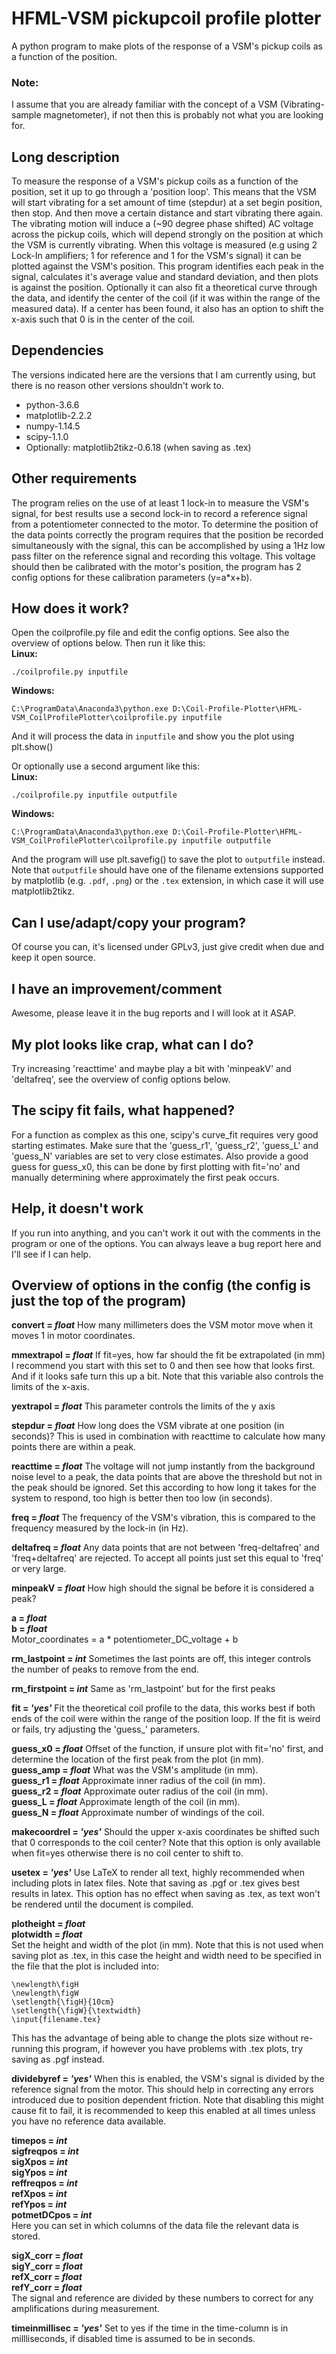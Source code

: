 # HFML-VSM pickupcoil profile plotter
A python program to make plots of the response of a VSM's pickup coils as a function of the position.

### Note:
I assume that you are already familiar with the concept of a VSM (Vibrating-sample magnetometer), if not then this is probably not what you are looking for.

## Long description
To measure the response of a VSM's pickup coils as a function of the position, set it up to go through a 'position loop'. This means that the VSM will start vibrating for a set amount of time (stepdur) at a set begin position, then stop. 
And then move a certain distance and start vibrating there again. 
The vibrating motion will induce a (~90 degree phase shifted) AC voltage across the pickup coils, which will depend strongly on the position at which the VSM is currently vibrating. 
When this voltage is measured (e.g using 2 Lock-In amplifiers; 1 for reference and 1 for the VSM's signal) it can be plotted against the VSM's position. 
This program identifies each peak in the signal, calculates it's average value and standard deviation, and then plots is against the position. 
Optionally it can also fit a theoretical curve through the data, and identify the center of the coil (if it was within the range of the measured data). 
If a center has been found, it also has an option to shift the x-axis such that 0 is in the center of the coil.

## Dependencies
The versions indicated here are the versions that I am currently using, but there is no reason other versions shouldn't work to.
- python-3.6.6
- matplotlib-2.2.2
- numpy-1.14.5
- scipy-1.1.0
- Optionally: matplotlib2tikz-0.6.18 (when saving as .tex)

## Other requirements
The program relies on the use of at least 1 lock-in to measure the VSM's signal, for best results use a second lock-in to record a reference signal from a potentiometer connected to the motor.
To determine the position of the data points correctly the program requires that the position be recorded simultaneously with the signal, this can be accomplished by using a 1Hz low pass filter on the reference signal and recording this voltage. 
This voltage should then be calibrated with the motor's position, the program has 2 config options for these calibration parameters (y=a*x+b).

## How does it work?
Open the coilprofile.py file and edit the config options. See also the overview of options below.
Then run it like this:\
**Linux:**
```
./coilprofile.py inputfile
```
**Windows:**
```
C:\ProgramData\Anaconda3\python.exe D:\Coil-Profile-Plotter\HFML-VSM_CoilProfilePlotter\coilprofile.py inputfile
```
And it will process the data in `inputfile` and show you the plot using plt.show()
 
Or optionally use a second argument like this:\
**Linux:**
```
./coilprofile.py inputfile outputfile
```
**Windows:**
```
C:\ProgramData\Anaconda3\python.exe D:\Coil-Profile-Plotter\HFML-VSM_CoilProfilePlotter\coilprofile.py inputfile outputfile
```
And the program will use plt.savefig() to save the plot to `outputfile` instead.
Note that `outputfile` should have one of the filename extensions supported by matplotlib (e.g. `.pdf`, `.png`)
or the `.tex` extension, in which case it will use matplotlib2tikz.

## Can I use/adapt/copy your program?
Of course you can, it's licensed under GPLv3, just give credit when due and keep it open source.

## I have an improvement/comment
Awesome, please leave it in the bug reports and I will look at it ASAP.

## My plot looks like crap, what can I do?
Try increasing 'reacttime' and maybe play a bit with 'minpeakV' and 'deltafreq', see the overview of config options below.

## The scipy fit fails, what happened?
For a function as complex as this one, scipy's curve_fit requires very good starting estimates. 
Make sure that the 'guess_r1', 'guess_r2', 'guess_L' and 'guess_N' variables are set to very close estimates. 
Also provide a good guess for guess_x0, this can be done by first plotting with fit='no' and manually determining where approximately the first peak occurs.

## Help, it doesn't work
If you run into anything, and you can't work it out with the comments in the program or one of the options. You can always leave a bug report here and I'll see if I can help.

## Overview of options in the config (the config is just the top of the program)

**convert = _float_** 
How many millimeters does the VSM motor move when it moves 1 in motor coordinates.

**mmextrapol = _float_**
If fit=yes, how far should the fit be extrapolated (in mm)
I recommend you start with this set to 0 and then see how that looks first. And if it looks safe turn this up a bit. Note that this variable also controls the limits of the x-axis.

**yextrapol = _float_**
This parameter controls the limits of the y axis

**stepdur = _float_**
How long does the VSM vibrate at one position (in seconds)? 
This is used in combination with reacttime to calculate how many points there are within a peak.

**reacttime = _float_**
The voltage will not jump instantly from the background noise level to a peak, the data points that are above the threshold but not in the peak should be ignored. Set this according to how long it takes for the system to respond, too high is better then too low (in seconds).

**freq = _float_**
The frequency of the VSM's vibration, this is compared to the frequency measured by the lock-in (in Hz).

**deltafreq = _float_**
Any data points that are not between 'freq-deltafreq' and 'freq+deltafreq' are rejected. To accept all points just set this equal to 'freq' or very large.

**minpeakV = _float_**
How high should the signal be before it is considered a peak?

**a = _float_**\
**b = _float_**\
Motor_coordinates = a * potentiometer_DC_voltage + b

**rm_lastpoint = _int_**
Sometimes the last points are off, this integer controls the number of peaks to remove from the end.

**rm_firstpoint = _int_**
Same as 'rm_lastpoint' but for the first peaks

**fit = _'yes'_**
Fit the theoretical coil profile to the data, this works best if both ends of the coil were within the range of the position loop. If the fit is weird or fails, try adjusting the 'guess_' parameters.

**guess_x0 = _float_** Offset of the function, if unsure plot with fit='no' first, and determine the location of the first peak from the plot (in mm).\
**guess_amp = _float_** What was the VSM's amplitude (in mm).\
**guess_r1 = _float_** Approximate inner radius of the coil (in mm).\
**guess_r2 = _float_** Approximate outer radius of the coil (in mm).\
**guess_L = _float_** Approximate length of the coil (in mm).\
**guess_N = _float_** Approximate number of windings of the coil.

**makecoordrel = _'yes'_**
Should the upper x-axis coordinates be shifted such that 0 corresponds to the coil center?
Note that this option is only available when fit=yes otherwise there is no coil center to shift to.

**usetex = _'yes'_**
Use LaTeX to render all text, highly recommended when including plots in latex files.
Note that saving as .pgf or .tex gives best results in latex. 
This option has no effect when saving as .tex, as text won't be rendered until the document is compiled.

**plotheight = _float_**\
**plotwidth = _float_**\
Set the height and width of the plot (in mm).
Note that this is not used when saving plot as .tex, in this case the height and width need to be specified in the file that the plot is included into:
```
\newlength\figH
\newlength\figW
\setlength{\figH}{10cm}
\setlength{\figW}{\textwidth}
\input{filename.tex}
```
This has the advantage of being able to change the plots size without re-running this program, if however you have problems with .tex plots, try saving as .pgf instead. 

**dividebyref = _'yes'_**
When this is enabled, the VSM's signal is divided by the reference signal from the motor.
This should help in correcting any errors introduced due to position dependent friction.
Note that disabling this might cause fit to fail, it is recommended to keep this enabled at all times unless you have no reference data available.

**timepos = _int_**\
**sigfreqpos = _int_**\
**sigXpos = _int_**\
**sigYpos = _int_**\
**reffreqpos = _int_**\
**refXpos = _int_**\
**refYpos = _int_**\
**potmetDCpos = _int_**\
Here you can set in which columns of the data file the relevant data is stored.

**sigX_corr = _float_**\
**sigY_corr = _float_**\
**refX_corr = _float_**\
**refY_corr = _float_**\
The signal and reference are divided by these numbers to correct for any amplifications during measurement.

**timeinmillisec = _'yes'_** Set to yes if the time in the time-column is in millliseconds, if disabled time is assumed to be in seconds.
